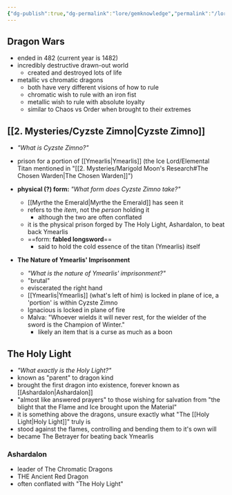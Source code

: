 ```yaml
---
{"dg-publish":true,"dg-permalink":"lore/gemknowledge","permalink":"/lore/gemknowledge/","dgHomeLink":true,"dgPassFrontmatter":false}
---
```


## **Dragon Wars**
- ended in 482 (current year is 1482)
- incredibly destructive drawn-out world
	- created and destroyed lots of life
- metallic vs chromatic dragons
	- both have very different visions of  how to rule
	- chromatic wish to rule with an iron fist
	- metallic wish to rule with absolute loyalty
	- similar to Chaos vs Order when brought to their extremes

## **[[2. Mysteries/Cyzste Zimno|Cyzste Zimno]]**
- *"What is Cyzste Zimno?"*
- prison for a portion of [[Ymearlis|Ymearlis]] (the Ice Lord/Elemental Titan mentioned in "[[2. Mysteries/Marigold Moon's Research#The Chosen Warden|The Chosen Warden]]")
- **physical (?) form:** *"What form does Cyzste Zimno take?"*
	- [[Myrthe the Emerald|Myrthe the Emerald]] has seen it
	- refers to the *item*, not the *person* holding it
		- although the two are often conflated
	- it is the physical prison forged by The Holy Light, Ashardalon, to beat back Ymearlis
	- ==form: **fabled longsword**==
		- said to hold the cold essence of the titan (Ymearlis) itself

- **The Nature of Ymearlis' Imprisonment**
	- *"What is the nature of Ymearlis' imprisonment?"*
	- "brutal"
	- eviscerated the right hand
	- [[Ymearlis|Ymearlis]] (what's left of him) is locked in plane of ice, a 'portion' is within Cyzste Zimno
	- Ignacious is locked in plane of fire
	- Malva: "Whoever wields it will never rest, for the wielder of the sword is the Champion of Winter."
		- likely an item that is a curse as much as a boon

## **The Holy Light**
- *"What exactly is the Holy Light?"*
- known as "parent" to dragon kind
- brought the first dragon into existence, forever known as [[Ashardalon|Ashardalon]]
- "almost like answered prayers" to those wishing for salvation from "the blight that the Flame and Ice brought upon the Material"
- it is something above the dragons, unsure exactly what "The [[Holy Light|Holy Light]]" truly is
- stood against the flames, controlling and bending them to it's own will
- became The Betrayer for beating back Ymearlis

### **Ashardalon**
- leader of The Chromatic Dragons
- THE Ancient Red Dragon
- often conflated with "The Holy Light"